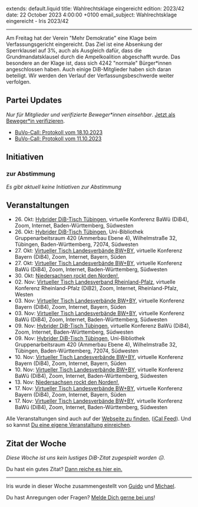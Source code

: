 
extends: default.liquid
title: Wahlrechtsklage eingereicht
edition: 2023/42
date: 22 October 2023 4:00:00 +0100
email_subject: Wahlrechtsklage eingereicht - Iris 2023/42

---
Am Freitag hat der Verein "Mehr Demokratie" eine Klage beim Verfassungsgericht eingereicht. Das Ziel ist eine Absenkung der Sperrklausel auf 3%, auch als Ausgleich dafür, dass die Grundmandatsklausel durch die Ampelkoalition abgeschafft wurde.
Das besondere an der Klage ist, dass sich 4242 "normale" Bürger\*innen angeschlossen haben. Auch einige DiB-Mitglieder haben sich daran beteiligt. Wir werden den Verlauf der Verfassungsbeschwerde weiter verfolgen.


## Partei Updates

_Nur für Mitglieder und verifizierte Beweger\*innen einsehbar_. [Jetzt als Beweger\*in verifizieren](https://dib.de/bewegerin-werden/).

 - [BuVo-Call: Protokoll vom 18.10.2023](https://marktplatz.dib.de/t/buvo-call-protokoll-vom-18-10-2023/40130)
 - [BuVo-Call: Protokoll vom 11.10.2023](https://marktplatz.dib.de/t/buvo-call-protokoll-vom-11-10-2023/40126)

## Initiativen

### zur Abstimmung
_Es gibt aktuell keine Initiativen zur Abstimmung_

## Veranstaltungen

 - 26.&nbsp;Okt: [Hybrider DiB-Tisch Tübingen](https://dib.de/events/virtueller-tisch-tuebingen-2023-10-26/), virtuelle Konferenz BaWü (DiB4), Zoom, Internet, Baden-Württemberg, Südwesten
 - 26.&nbsp;Okt: [Hybrider DiB-Tisch Tübingen](https://dib.de/events/hybrider-dib-tisch-tuebingen-2023-10-26/), Uni-Bibliothek Gruppenarbeitsraum 420 (Ammerbau Ebene 4), Wilhelmstraße 32, Tübingen, Baden-Württemberg, 72074, Südwesten
 - 27.&nbsp;Okt: [Virtueller Tisch Landesverbände BW+BY](https://dib.de/events/virtueller-tisch-landesverbaende-bwby-2-2023-10-27/), virtuelle Konferenz Bayern (DiB4), Zoom, Internet, Bayern, Süden
 - 27.&nbsp;Okt: [Virtueller Tisch Landesverbände BW+BY](https://dib.de/events/virtueller-tisch-landesverbaende-bwby-3-2023-10-27/), virtuelle Konferenz BaWü (DiB4), Zoom, Internet, Baden-Württemberg, Südwesten
 - 30.&nbsp;Okt: [Niedersachsen rockt den Norden!](https://dib.de/events/niedersachsen-call-2023-10-30/), 
 - 02.&nbsp;Nov: [Virtueller Tisch Landesverband Rheinland-Pfalz](https://dib.de/events/virtueller-tisch-landesverband-rheinland-pfalz-2023-11-02/), virtuelle Konferenz Rheinland-Pfalz (DiB2), Zoom, Internet, Rheinland-Pfalz, Westen
 - 03.&nbsp;Nov: [Virtueller Tisch Landesverbände BW+BY](https://dib.de/events/virtueller-tisch-landesverbaende-bwby-2-2023-11-03/), virtuelle Konferenz Bayern (DiB4), Zoom, Internet, Bayern, Süden
 - 03.&nbsp;Nov: [Virtueller Tisch Landesverbände BW+BY](https://dib.de/events/virtueller-tisch-landesverbaende-bwby-3-2023-11-03/), virtuelle Konferenz BaWü (DiB4), Zoom, Internet, Baden-Württemberg, Südwesten
 - 09.&nbsp;Nov: [Hybrider DiB-Tisch Tübingen](https://dib.de/events/virtueller-tisch-tuebingen-2023-11-09/), virtuelle Konferenz BaWü (DiB4), Zoom, Internet, Baden-Württemberg, Südwesten
 - 09.&nbsp;Nov: [Hybrider DiB-Tisch Tübingen](https://dib.de/events/hybrider-dib-tisch-tuebingen-2023-11-09/), Uni-Bibliothek Gruppenarbeitsraum 420 (Ammerbau Ebene 4), Wilhelmstraße 32, Tübingen, Baden-Württemberg, 72074, Südwesten
 - 10.&nbsp;Nov: [Virtueller Tisch Landesverbände BW+BY](https://dib.de/events/virtueller-tisch-landesverbaende-bwby-2-2023-11-10/), virtuelle Konferenz Bayern (DiB4), Zoom, Internet, Bayern, Süden
 - 10.&nbsp;Nov: [Virtueller Tisch Landesverbände BW+BY](https://dib.de/events/virtueller-tisch-landesverbaende-bwby-3-2023-11-10/), virtuelle Konferenz BaWü (DiB4), Zoom, Internet, Baden-Württemberg, Südwesten
 - 13.&nbsp;Nov: [Niedersachsen rockt den Norden!](https://dib.de/events/niedersachsen-call-2023-11-13/), 
 - 17.&nbsp;Nov: [Virtueller Tisch Landesverbände BW+BY](https://dib.de/events/virtueller-tisch-landesverbaende-bwby-2-2023-11-17/), virtuelle Konferenz Bayern (DiB4), Zoom, Internet, Bayern, Süden
 - 17.&nbsp;Nov: [Virtueller Tisch Landesverbände BW+BY](https://dib.de/events/virtueller-tisch-landesverbaende-bwby-3-2023-11-17/), virtuelle Konferenz BaWü (DiB4), Zoom, Internet, Baden-Württemberg, Südwesten


Alle Veranstaltungen sind auch auf der [Webseite zu finden](https://dib.de/veranstaltungen/), ([iCal Feed](https://dib.de/?ical=1)). Und so kannst [Du eine eigene Veranstaltung einreichen](https://marktplatz.dib.de/t/eine-veranstaltung-auf-der-webseite-einreichen/21379).


## Zitat der Woche
_Diese Woche ist uns kein lustiges DiB-Zitat zugespielt worden ☹._

Du hast ein gutes Zitat? [Dann reiche es hier ein.](https://marktplatz.dib.de/t/fortsetzung-lustige-dib-zitate/24431)


---

Iris wurde in dieser Woche zusammengestellt von [Guido](https://marktplatz.dib.de/u/Guido/) und [Michael](https://marktplatz.dib.de/u/MichaelVoss/).

Du hast Anregungen oder Fragen? [Melde Dich gerne bei uns](https://marktplatz.dib.de/t/neu-iris-die-woechtliche-zusammenfasssung-zum-sonntagsbrunch/10990)!

